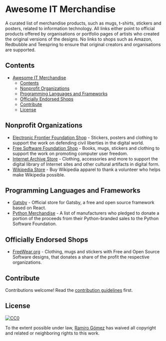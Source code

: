 # Awesome IT Merchandise

A curated list of merchandise products, such as mugs, t-shirts, stickers and posters, related to information technology. All links either point to official products offered by organisations or portfolio pages of artists who created the original versions of the designs. No links to shops such as Amazon, Redbubble and Teespring to ensure that original creators and organisations are supported.

## Contents

- [Awesome IT Merchandise](#awesome-it-merchandise)
  - [Contents](#contents)
  - [Nonprofit Organizations](#nonprofit-organizations)
  - [Programming Languages and Frameworks](#programming-languages-and-frameworks)
  - [Officially Endorsed Shops](#officially-endorsed-shops)
  - [Contribute](#contribute)
  - [License](#license)

## Nonprofit Organizations

* [Electronic Frontier Foundation Shop](https://supporters.eff.org/shop) - Stickers, posters and clothing to support the work on defending civil liberties in the digital world.
* [Free Software Foundation Shop](https://shop.fsf.org/) - Books, mugs, stickers and clothing to support the work on promoting computer user freedom.
* [Internet Archive Store](https://store.archive.org/) - Clothing, accessories and more to support the digital library of Internet sites and other cultural artifacts in digital form.
* [Wikipedia Store](https://store.wikimedia.org/) - Buy Wikipedia apparel to thank a volunteer who helps make Wikipedia possible.

## Programming Languages and Frameworks

* [Gatsby](https://store.gatsbyjs.org/) - Official store for Gatsby, a free and open source framework based on React.
* [Python Merchandise](https://www.python.org/community/merchandise/) - A list of manufacturers who pledged to donate a portion of the proceeds from their Python-branded sales to the Python Software Foundation.

## Officially Endorsed Shops

* [FreeWear.org](https://www.freewear.org/) - Clothing, mugs and stickers with Free and Open Source Software designs, that donates a share of the profit the respective organizations.

## Contribute

Contributions welcome! Read the [contribution guidelines](contributing.md) first.

## License

[![CC0](https://mirrors.creativecommons.org/presskit/buttons/88x31/svg/cc-zero.svg)](https://creativecommons.org/publicdomain/zero/1.0)

To the extent possible under law, [Ramiro Gómez](https://ramiro.org/) has waived all copyright and related or neighboring rights to this work.
